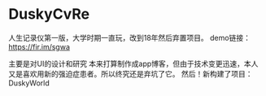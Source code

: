 # DuskyCvRe
人生记录仪第一版，大学时期一直玩，改到18年然后弃置项目。
demo链接： https://fir.im/sgwa

主要是对UI的设计和研究
本来打算制作成app博客，但由于技术变更迅速，本人又是喜欢用新的强迫症患者。所以终究还是弃坑了它。
然后！新构建了项目：DuskyWorld
